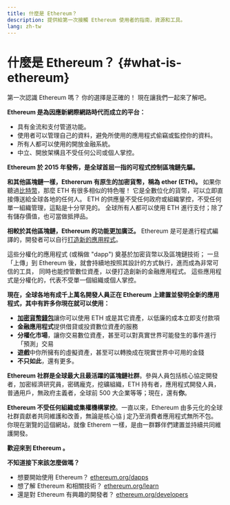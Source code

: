 ```yaml
---
title: 什麼是 Ethereum？
description: 提供給第一次接觸 Ethereum 使用者的指南，資源和工具。
lang: zh-tw
---
```


# 什麼是 Ethereum？ {#what-is-ethereum}

第一次認識 Ethereum 嗎？ 你的選擇是正確的！ 現在讓我們一起來了解吧。

**Ethereum 是為因應新網際網路時代而成立的平台：**

- 具有金流和支付管道功能。
- 使用者可以管理自己的資料，避免所使用的應用程式偷竊或監控你的資料。
- 所有人都可以使用的開放金融系統。
- 中立、開放架構且不受任何公司或個人掌控。

**Ethereum 於 2015 年發佈，是全球首屈一指的可程式控制區塊鏈先驅。**

**和其他區塊鏈一樣，Ethererum 有原生的加密貨幣，稱為 ether (ETH)。** 如果你聽過[比特幣](http://bitcoin.org/)，那麼 ETH 有很多相似的特色喔！ 它是全數位化的貨幣，可以立即直接傳送給全球各地的任何人。 ETH 的供應量不受任何政府或組織掌控，不受任何單一組織管理，這點是十分罕見的。 全球所有人都可以使用 ETH 進行支付；除了有儲存價值，也可當做抵押品。

**相較於其他區塊鏈，Ethereum 的功能更加廣泛。** Ethereum 是可是進行程式編譯的，開發者可以自行[打造新的應用程式](/zh-tw/dapps/)。

這些分權化的應用程式 (或稱做 "dapp") 奠基於加密貨幣以及區塊鏈技術； 一旦「上傳」到 Ethereum 後，就會持續地按照其設計的方式執行，進而成為非常可信的工具， 同時也能控管數位資產，以便打造創新的金融應用程式。 這些應用程式是分權化的，代表不受單一個組織或個人掌控。

**現在，全球各地有成千上萬名開發人員正在 Ethereum 上建置並發明全新的應用程式，其中有許多你現在就可以使用：**

- [**加密貨幣錢包**](/zh-tw/wallets/)讓你可以使用 ETH 或是其它資產，以低廉的成本立即支付款項
- **金融應用程式**提供借貸或投資數位資產的服務
- **分權化市場**，讓你交易數位資產，甚至可以對真實世界可能發生的事件進行「預測」交易
- **遊戲**中你所擁有的虛擬資產，甚至可以轉換成在現實世界中可用的金錢
- **不只如此**，還有更多。

**Ethereum 社群是全球最大且最活躍的區塊鏈社群**。參與人員包括核心協定開發者，加密經濟研究員，密碼龐克，挖礦組織，ETH 持有者，應用程式開發人員，普通用戶，無政府主義者，全球前 500 大企業等等；現在，還有**你**。

**Ethereum 不受任何組織或集權機構掌控**。一直以來，Ethereum 由多元化的全球社群貢獻者共同維護和改善，無論是核心協 j 定乃至消費者應用程式無所不包。 你現在瀏覽的這個網站，就像 Etherem 一樣，是由一群夥伴們建置並持續共同維護開發。

**歡迎來到 Ethereum 。**

**不知道接下來該怎麼做嗎？**

- 想要開始使用 Ethereum？ [ethereum.org/dapps](/zh-tw/dapps/)
- 想了解 Ethereum 和相關技術？ [ethereum.org/learn](/zh-tw/learn/)
- 還是對 Ethereum 有興趣的開發者？ [ethereum.org/developers](/zh-tw/developers/)
